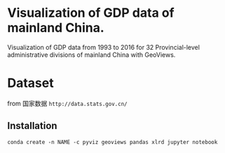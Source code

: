 # Visualization of GDP data of mainland China.

Visualization of GDP data from 1993 to 2016 for 32 Provincial-level administrative divisions of mainland China with GeoViews.

# Dataset

from 国家数据 `http://data.stats.gov.cn/`

## Installation

```
conda create -n NAME -c pyviz geoviews pandas xlrd jupyter notebook
```
